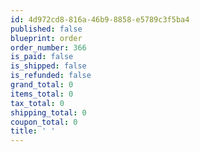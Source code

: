 ```yaml
---
id: 4d972cd8-816a-46b9-8858-e5789c3f5ba4
published: false
blueprint: order
order_number: 366
is_paid: false
is_shipped: false
is_refunded: false
grand_total: 0
items_total: 0
tax_total: 0
shipping_total: 0
coupon_total: 0
title: ' '
---
```

